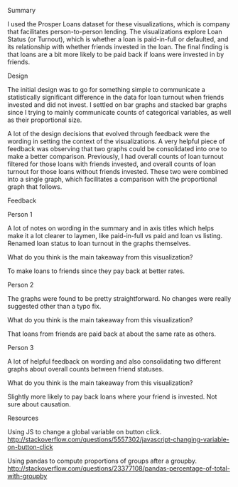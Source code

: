 Summary

I used the Prosper Loans dataset for these visualizations, which is company that facilitates person-to-person lending. The visualizations explore Loan Status (or Turnout), which is whether a loan is paid-in-full or defaulted, and its relationship with whether friends invested in the loan. The final finding is that loans are a bit more likely to be paid back if loans were invested in by friends. 

Design

The initial design was to go for something simple to communicate a statistically significant difference in the data for loan turnout when friends invested and did not invest. I settled on bar graphs and stacked bar graphs since I trying to mainly communicate counts of categorical variables, as well as their proportional size. 

A lot of the design decisions that evolved through feedback were the wording in setting the context of the visualizations. A very helpful piece of feedback was observing that two graphs could be consolidated into one to make a better comparison. Previously, I had overall counts of loan turnout filtered for those loans with friends invested, and overall counts of loan turnout for those loans without friends invested. These two were combined into a single graph, which facilitates a comparison with the proportional graph that follows.

Feedback

Person 1

A lot of notes on wording in the summary and in axis titles which helps make it a lot clearer to laymen, like paid-in-full vs paid and loan vs listing. Renamed loan status to loan turnout in the graphs themselves. 

What do you think is the main takeaway from this visualization?

To make loans to friends since they pay back at better rates.

Person 2

The graphs were found to be pretty straightforward. No changes were really suggested other than a typo fix.

What do you think is the main takeaway from this visualization?

That loans from friends are paid back at about the same rate as others.

Person 3

A lot of helpful feedback on wording and also consolidating two different graphs about overall counts between friend statuses.

What do you think is the main takeaway from this visualization?

Slightly more likely to pay back loans where your friend is invested. Not sure about causation.

Resources

Using JS to change a global variable on button click.
http://stackoverflow.com/questions/5557302/javascript-changing-variable-on-button-click

Using pandas to compute proportions of groups after a groupby.
http://stackoverflow.com/questions/23377108/pandas-percentage-of-total-with-groupby